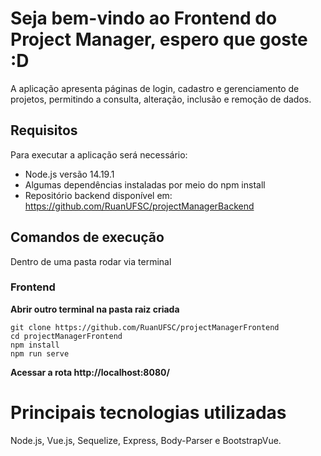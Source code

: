 #  Seja bem-vindo ao Frontend do Project Manager, espero que goste :D

A aplicação apresenta páginas de login, cadastro e gerenciamento de projetos, permitindo a consulta, alteração, inclusão e remoção de dados.

## Requisitos

Para executar a aplicação será necessário:
-   Node.js versão 14.19.1
-   Algumas dependências instaladas por meio do npm install
-   Repositório backend disponível em: https://github.com/RuanUFSC/projectManagerBackend

## Comandos de execução
Dentro de uma pasta rodar via terminal
### Frontend
**Abrir outro terminal na pasta raiz criada**

    git clone https://github.com/RuanUFSC/projectManagerFrontend
    cd projectManagerFrontend
    npm install
    npm run serve

**Acessar a rota http://localhost:8080/**


# Principais tecnologias utilizadas

Node.js, Vue.js, Sequelize, Express,  Body-Parser e BootstrapVue.
